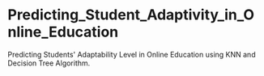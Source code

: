 # Predicting_Student_Adaptivity_in_Online_Education
Predicting Students' Adaptability Level in Online Education using KNN and Decision Tree Algorithm.
